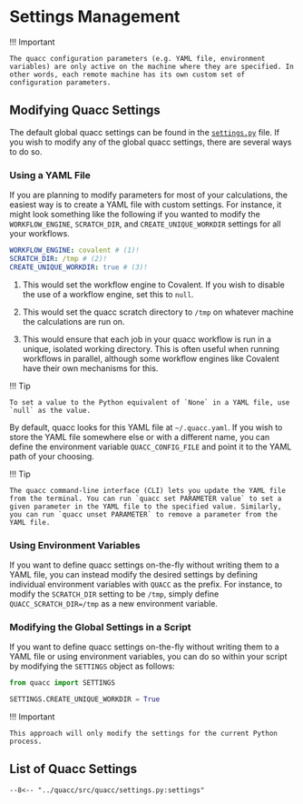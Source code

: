 # Settings Management

!!! Important

    The quacc configuration parameters (e.g. YAML file, environment variables) are only active on the machine where they are specified. In other words, each remote machine has its own custom set of configuration parameters.

## Modifying Quacc Settings

The default global quacc settings can be found in the [`settings.py`](https://github.com/quantum-accelerators/quacc/blob/main/src/quacc/settings.py) file. If you wish to modify any of the global quacc settings, there are several ways to do so.

### Using a YAML File

If you are planning to modify parameters for most of your calculations, the easiest way is to create a YAML file with custom settings. For instance, it might look something like the following if you wanted to modify the `WORKFLOW_ENGINE`, `SCRATCH_DIR`, and `CREATE_UNIQUE_WORKDIR` settings for all your workflows.

```yaml title="~/.quacc.yaml"
WORKFLOW_ENGINE: covalent # (1)!
SCRATCH_DIR: /tmp # (2)!
CREATE_UNIQUE_WORKDIR: true # (3)!
```

1. This would set the workflow engine to Covalent. If you wish to disable the use of a workflow engine, set this to `null`.

2. This would set the quacc scratch directory to `/tmp` on whatever machine the calculations are run on.

3. This would ensure that each job in your quacc workflow is run in a unique, isolated working directory. This is often useful when running workflows in parallel, although some workflow engines like Covalent have their own mechanisms for this.

!!! Tip

    To set a value to the Python equivalent of `None` in a YAML file, use `null` as the value.

By default, quacc looks for this YAML file at `~/.quacc.yaml`. If you wish to store the YAML file somewhere else or with a different name, you can define the environment variable `QUACC_CONFIG_FILE` and point it to the YAML path of your choosing.

!!! Tip

    The quacc command-line interface (CLI) lets you update the YAML file from the terminal. You can run `quacc set PARAMETER value` to set a given parameter in the YAML file to the specified value. Similarly, you can run `quacc unset PARAMETER` to remove a parameter from the YAML file.

### Using Environment Variables

If you want to define quacc settings on-the-fly without writing them to a YAML file, you can instead modify the desired settings by defining individual environment variables with `QUACC` as the prefix. For instance, to modify the `SCRATCH_DIR` setting to be `/tmp`, simply define `QUACC_SCRATCH_DIR=/tmp` as a new environment variable.

### Modifying the Global Settings in a Script

If you want to define quacc settings on-the-fly without writing them to a YAML file or using environment variables, you can do so within your script by modifying the `SETTINGS` object as follows:

```python
from quacc import SETTINGS

SETTINGS.CREATE_UNIQUE_WORKDIR = True
```

!!! Important

    This approach will only modify the settings for the current Python process.

## List of Quacc Settings

```title="quacc/settings.py"
--8<-- "../quacc/src/quacc/settings.py:settings"
```
